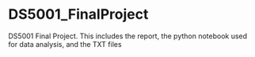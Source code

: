 # DS5001_FinalProject
DS5001 Final Project. This includes the report, the python notebook used for data analysis, and the TXT files

